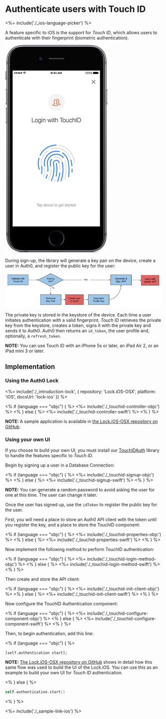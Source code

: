# Authenticate users with Touch ID

<%= include('./_ios-language-picker') %>

A feature specific to iOS is the support for *Touch ID*, which allows users to authenticate with their fingerprint (biometric authentication).

![](/media/articles/connections/passwordless/passwordless-touchid-start.png)

During sign-up, the library will generate a key pair on the device, create a user in Auth0, and register the public key for the user:

![](/media/articles/connections/passwordless/passwordless-touchid-flow.png)

The private key is stored in the keystore of the device. Each time a user initiates authentication with a valid fingerprint, *Touch ID* retrieves the private key from the keystore, creates a token, signs it with the private key and sends it to Auth0. Auth0 then returns an `id_token`, the user profile and, optionally, a `refresh_token`.

**NOTE:** You can use Touch ID with an iPhone 5s or later, an iPad Air 2, or an iPad mini 3 or later.

## Implementation

### Using the Auth0 Lock

<%= include('./_introduction-lock', { repository: 'Lock.iOS-OSX', platform: 'iOS', docsUrl: 'lock-ios' }) %>

<% if (language === "objc") { %>
<%= include('./_touchid-controller-objc') %>
<% } else { %>
<%= include('./_touchid-controller-swift') %>
<% } %>

**NOTE:** A sample application is available in [the Lock.iOS-OSX repository on GitHub](https://github.com/auth0/Lock.iOS-OSX/tree/master/Examples/TouchID).

### Using your own UI

If you choose to build your own UI, you must install our [TouchIDAuth](https://github.com/auth0/TouchIDAuth) library to handle the features specific to *Touch ID*.

Begin by signing up a user in a Database Connection:

<% if (language === "objc") { %>
<%= include('./_touchid-signup-objc') %>
<% } else { %>
<%= include('./_touchid-signup-swift') %>
<% } %>

**NOTE:** You can generate a random password to avoid asking the user for one at this time. The user can change it later.

Once the user has signed up, use the `idToken` to register the public key for the user.

First, you will need a place to store an Auth0 API client with the token until you register the key, and a place to store the TouchID component:

<% if (language === "objc") { %>
<%= include('./_touchid-properties-objc') %>
<% } else { %>
<%= include('./_touchid-properties-swift') %>
<% } %>

Now implement the following method to perform TouchID authentication:

<% if (language === "objc") { %>
<%= include('./_touchid-login-method-objc') %>
<% } else { %>
<%= include('./_touchid-login-method-swift') %>
<% } %>

Then create and store the API client:

<% if (language === "objc") { %>
<%= include('./_touchid-init-client-objc') %>
<% } else { %>
<%= include('./_touchid-init-client-swift') %>
<% } %>

Now configure the TouchID Authentication component:

<% if (language === "objc") { %>
<%= include('./_touchid-configure-component-objc') %>
<% } else { %>
<%= include('./_touchid-configure-component-swift') %>
<% } %>

Then, to begin authentication, add this line:

<% if (language === "objc") { %>
```objc
[self.authentication start];
```

**NOTE:** [The Lock.iOS-OSX repository on GitHub](https://github.com/auth0/Lock.iOS-OSX/tree/master/Pod/Classes/TouchID) shows in detail how this same flow was used to build the UI of the Lock.iOS. You can use this as an example to build your own UI for *Touch ID* authentication.

<% } else { %>
```swift
self.authentication.start()
```
<% } %>

<%= include('./_sample-link-ios') %>
